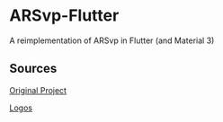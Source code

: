 # ARSvp-Flutter
A reimplementation of ARSvp in Flutter (and Material 3)

## Sources

[Original Project](https://git.schuessler.vip/aaron/Ars-Vertertungsplan-Android-App)

[Logos](https://ars-leipzig.de/)